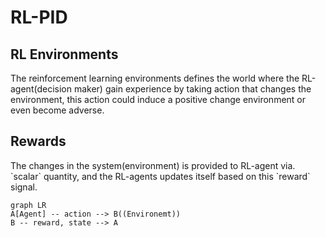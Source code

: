 # RL-PID

## RL Environments

<p>
The reinforcement learning environments defines the world where the RL-agent(decision maker)
gain experience by taking action that changes the environment, this action could induce a
positive change environment or even become adverse. 
</p>

## Rewards
<p> 
The changes in the system(environment) is provided to RL-agent via. `scalar` quantity, and
the RL-agents updates itself based on this `reward` signal.
</p>

```mermaid
graph LR
A[Agent] -- action --> B((Environemt))
B -- reward, state --> A
```